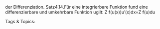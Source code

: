 der Differenziation.
Satz4.14.Für eine integrierbare Funktion fund eine differenzierbare und umkehrbare Funktion ugilt:
Z
f(u(x))u′(x)dx=Z
f(u)du

   Tags & Topics:
   